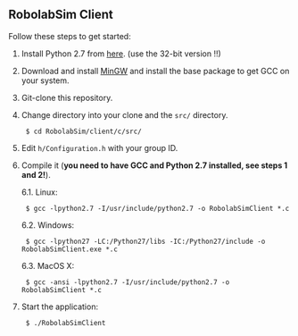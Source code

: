 ## RobolabSim Client

Follow these steps to get started:

1. Install Python 2.7 from [here][python]. (use the 32-bit version !!)

2. Download and install [MinGW][gcc] and install the base package to get GCC on your system.

3. Git-clone this repository.

4. Change directory into your clone and the ```src/``` directory.

        $ cd RobolabSim/client/c/src/

5. Edit ```h/Configuration.h``` with your group ID.

6. Compile it (**you need to have GCC and Python 2.7 installed, see steps 1 and 2!**).

    6.1. Linux:
    
        $ gcc -lpython2.7 -I/usr/include/python2.7 -o RobolabSimClient *.c

    6.2. Windows:
    
        $ gcc -lpython27 -LC:/Python27/libs -IC:/Python27/include -o RobolabSimClient.exe *.c

    6.3. MacOS X:
    
        $ gcc -ansi -lpython2.7 -I/usr/include/python2.7 -o RobolabSimClient *.c

7. Start the application:

        $ ./RobolabSimClient

[python]: http://www.python.org/download/releases/2.7.6/ "Python"
[gcc]: http://sourceforge.net/projects/mingw/files/ "MinGW"

